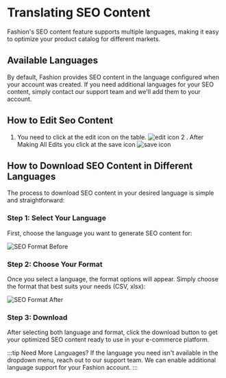 # Translating SEO Content

Fashion's SEO content feature supports multiple languages, making it easy to optimize your product catalog for different markets.

## Available Languages

By default, Fashion provides SEO content in the language configured when your account was created. If you need additional languages for your SEO content, simply contact our support team and we'll add them to your account.

## How to Edit Seo Content

1. You need to click at the edit icon on the table.
![edit icon](/img/tela1-seo.png)
2 . After Making All Edits you click at the save icon
![save icon](/img/tela2-seo.png)

## How to Download SEO Content in Different Languages

The process to download SEO content in your desired language is simple and straightforward:

### Step 1: Select Your Language

First, choose the language you want to generate SEO content for:

![SEO Format Before](/img/seo-format-before.png)

### Step 2: Choose Your Format

Once you select a language, the format options will appear. Simply choose the format that best suits your needs (CSV, xlsx):

![SEO Format After](/img/seo-format-after.png)

### Step 3: Download

After selecting both language and format, click the download button to get your optimized SEO content ready to use in your e-commerce platform.

:::tip Need More Languages?
If the language you need isn't available in the dropdown menu, reach out to our support team. We can enable additional language support for your Fashion account.
:::